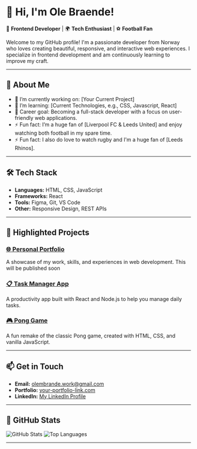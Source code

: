 # 👋 Hi, I'm Ole Braende!

🎨 **Frontend Developer** | 🌍 **Tech Enthusiast** | ⚽ **Football Fan**

Welcome to my GitHub profile! I'm a passionate developer from Norway who loves creating beautiful, responsive, and interactive web experiences. 
I specialize in frontend development and am continuously learning to improve my craft.

---

## 🚀 **About Me**

- 🔭 I’m currently working on: [Your Current Project]
- 🌱 I’m learning: [Current Technologies, e.g., CSS, Javascript, React]
- 💼 Career goal: Becoming a full-stack developer with a focus on user-friendly web applications.
- ⚡ Fun fact: I’m a huge fan of [Liverpool FC & Leeds United] and enjoy watching both football in my spare time.
- ⚡ Fun fact: I also do love to watch rugby and I'm a huge fan of [Leeds Rhinos].

---

## 🛠️ **Tech Stack**

- **Languages:** HTML, CSS, JavaScript
- **Frameworks:** React
- **Tools:** Figma, Git, VS Code
- **Other:** Responsive Design, REST APIs

---

## 📂 **Highlighted Projects**

### [🌐 Personal Portfolio](...)
A showcase of my work, skills, and experiences in web development.
This will be published soon

### [📋 Task Manager App](https://github.com/your-username/task-manager)
A productivity app built with React and Node.js to help you manage daily tasks.

### [🎮 Pong Game](https://github.com/Olebraende/JS-Pong)
A fun remake of the classic Pong game, created with HTML, CSS, and vanilla JavaScript.

---

## 📫 **Get in Touch**

- **Email:** [olembrande.work@gmail.com](mailto:olembrande.work@gmail.com)
- **Portfolio:** [your-portfolio-link.com](https://your-portfolio-link.com)
- **LinkedIn:** [My LinkedIn Profile](https://www.linkedin.com/in/olebrande/)

---

## 🌟 **GitHub Stats**

![GitHub Stats](https://github-readme-stats.vercel.app/api?username=your-username&show_icons=true&theme=radical)
![Top Languages](https://github-readme-stats.vercel.app/api/top-langs/?username=your-username&layout=compact&theme=radical)

---

